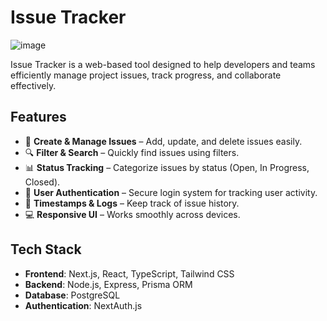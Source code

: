 # Issue Tracker

![image](https://github.com/user-attachments/assets/47481042-7f56-48cc-a300-546da95fa289)


Issue Tracker is a web-based tool designed to help developers and teams efficiently manage project issues, track progress, and collaborate effectively.

## Features

- 📝 **Create & Manage Issues** – Add, update, and delete issues easily.
- 🔍 **Filter & Search** – Quickly find issues using filters.
- 📊 **Status Tracking** – Categorize issues by status (Open, In Progress, Closed).
- 👥 **User Authentication** – Secure login system for tracking user activity.
- 📅 **Timestamps & Logs** – Keep track of issue history.
- 💻 **Responsive UI** – Works smoothly across devices.

## Tech Stack

- **Frontend**: Next.js, React, TypeScript, Tailwind CSS
- **Backend**: Node.js, Express, Prisma ORM
- **Database**: PostgreSQL
- **Authentication**: NextAuth.js


